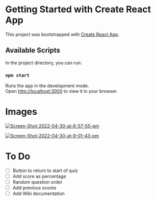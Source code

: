 # Getting Started with Create React App

This project was bootstrapped with [Create React App](https://github.com/facebook/create-react-app).

## Available Scripts

In the project directory, you can run:

### `npm start`

Runs the app in the development mode.\
Open [http://localhost:3000](http://localhost:3000) to view it in your browser.

# Images
<a href="https://ibb.co/7SyTh8h"><img src="https://i.ibb.co/p1XsqGq/Screen-Shot-2022-04-30-at-6-57-55-pm.png" alt="Screen-Shot-2022-04-30-at-6-57-55-pm" border="0"></a>

 <a href="https://ibb.co/CmCqqnK"><img src="https://i.ibb.co/bQwxxr5/Screen-Shot-2022-04-30-at-9-01-43-pm.png" alt="Screen-Shot-2022-04-30-at-9-01-43-pm" border="0"></a>


# To Do
- [ ] Button to return to start of quiz
- [ ] Add score as percentage
- [ ] Random question order
- [ ] Add previous scores
- [ ] Add Wiki documentation
